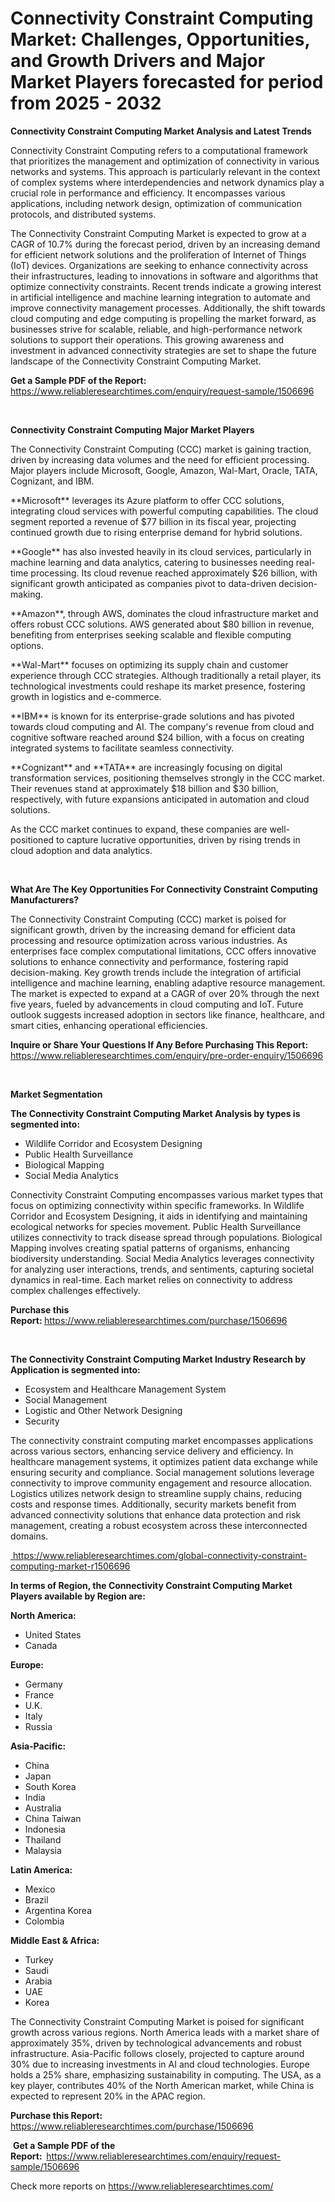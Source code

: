 <p><h1>Connectivity Constraint Computing Market: Challenges, Opportunities, and Growth Drivers and Major Market Players forecasted for period from 2025 - 2032</h1></p><p><strong>Connectivity Constraint Computing Market Analysis and Latest Trends</strong></p>
<p><p>Connectivity Constraint Computing refers to a computational framework that prioritizes the management and optimization of connectivity in various networks and systems. This approach is particularly relevant in the context of complex systems where interdependencies and network dynamics play a crucial role in performance and efficiency. It encompasses various applications, including network design, optimization of communication protocols, and distributed systems.</p><p>The Connectivity Constraint Computing Market is expected to grow at a CAGR of 10.7% during the forecast period, driven by an increasing demand for efficient network solutions and the proliferation of Internet of Things (IoT) devices. Organizations are seeking to enhance connectivity across their infrastructures, leading to innovations in software and algorithms that optimize connectivity constraints. Recent trends indicate a growing interest in artificial intelligence and machine learning integration to automate and improve connectivity management processes. Additionally, the shift towards cloud computing and edge computing is propelling the market forward, as businesses strive for scalable, reliable, and high-performance network solutions to support their operations. This growing awareness and investment in advanced connectivity strategies are set to shape the future landscape of the Connectivity Constraint Computing Market.</p></p>
<p><strong>Get a Sample PDF of the Report:&nbsp;</strong> <a href="https://www.reliableresearchtimes.com/enquiry/request-sample/1506696?utm_campaign=3088&utm_medium=2&utm_source=Github&utm_content=ia&utm_term=23032025&utm_id=connectivity-constraint-computing">https://www.reliableresearchtimes.com/enquiry/request-sample/1506696</a></p>
<p>&nbsp;</p>
<p><strong>Connectivity Constraint Computing Major Market Players</strong></p>
<p><p>The Connectivity Constraint Computing (CCC) market is gaining traction, driven by increasing data volumes and the need for efficient processing. Major players include Microsoft, Google, Amazon, Wal-Mart, Oracle, TATA, Cognizant, and IBM.</p><p>**Microsoft** leverages its Azure platform to offer CCC solutions, integrating cloud services with powerful computing capabilities. The cloud segment reported a revenue of $77 billion in its fiscal year, projecting continued growth due to rising enterprise demand for hybrid solutions.</p><p>**Google** has also invested heavily in its cloud services, particularly in machine learning and data analytics, catering to businesses needing real-time processing. Its cloud revenue reached approximately $26 billion, with significant growth anticipated as companies pivot to data-driven decision-making.</p><p>**Amazon**, through AWS, dominates the cloud infrastructure market and offers robust CCC solutions. AWS generated about $80 billion in revenue, benefiting from enterprises seeking scalable and flexible computing options.</p><p>**Wal-Mart** focuses on optimizing its supply chain and customer experience through CCC strategies. Although traditionally a retail player, its technological investments could reshape its market presence, fostering growth in logistics and e-commerce.</p><p>**IBM** is known for its enterprise-grade solutions and has pivoted towards cloud computing and AI. The company's revenue from cloud and cognitive software reached around $24 billion, with a focus on creating integrated systems to facilitate seamless connectivity.</p><p>**Cognizant** and **TATA** are increasingly focusing on digital transformation services, positioning themselves strongly in the CCC market. Their revenues stand at approximately $18 billion and $30 billion, respectively, with future expansions anticipated in automation and cloud solutions.</p><p>As the CCC market continues to expand, these companies are well-positioned to capture lucrative opportunities, driven by rising trends in cloud adoption and data analytics.</p></p>
<p>&nbsp;</p>
<p><strong>What Are The Key Opportunities For Connectivity Constraint Computing Manufacturers?</strong></p>
<p><p>The Connectivity Constraint Computing (CCC) market is poised for significant growth, driven by the increasing demand for efficient data processing and resource optimization across various industries. As enterprises face complex computational limitations, CCC offers innovative solutions to enhance connectivity and performance, fostering rapid decision-making. Key growth trends include the integration of artificial intelligence and machine learning, enabling adaptive resource management. The market is expected to expand at a CAGR of over 20% through the next five years, fueled by advancements in cloud computing and IoT. Future outlook suggests increased adoption in sectors like finance, healthcare, and smart cities, enhancing operational efficiencies.</p></p>
<p><strong>Inquire or Share Your Questions If Any Before Purchasing This Report:</strong> <a href="https://www.reliableresearchtimes.com/enquiry/pre-order-enquiry/1506696?utm_campaign=3088&utm_medium=2&utm_source=Github&utm_content=ia&utm_term=23032025&utm_id=connectivity-constraint-computing">https://www.reliableresearchtimes.com/enquiry/pre-order-enquiry/1506696</a></p>
<p>&nbsp;</p>
<p><strong>Market Segmentation</strong></p>
<p><strong>The Connectivity Constraint Computing Market Analysis by types is segmented into:</strong></p>
<p><ul><li>Wildlife Corridor and Ecosystem Designing</li><li>Public Health Surveillance</li><li>Biological Mapping</li><li>Social Media Analytics</li></ul></p>
<p><p>Connectivity Constraint Computing encompasses various market types that focus on optimizing connectivity within specific frameworks. In Wildlife Corridor and Ecosystem Designing, it aids in identifying and maintaining ecological networks for species movement. Public Health Surveillance utilizes connectivity to track disease spread through populations. Biological Mapping involves creating spatial patterns of organisms, enhancing biodiversity understanding. Social Media Analytics leverages connectivity for analyzing user interactions, trends, and sentiments, capturing societal dynamics in real-time. Each market relies on connectivity to address complex challenges effectively.</p></p>
<p><strong>Purchase this Report:&nbsp;</strong><a href="https://www.reliableresearchtimes.com/purchase/1506696?utm_campaign=3088&utm_medium=2&utm_source=Github&utm_content=ia&utm_term=23032025&utm_id=connectivity-constraint-computing">https://www.reliableresearchtimes.com/purchase/1506696</a></p>
<p>&nbsp;</p>
<p><strong>The Connectivity Constraint Computing Market Industry Research by Application is segmented into:</strong></p>
<p><ul><li>Ecosystem and Healthcare Management System</li><li>Social Management</li><li>Logistic and Other Network Designing</li><li>Security</li></ul></p>
<p><p>The connectivity constraint computing market encompasses applications across various sectors, enhancing service delivery and efficiency. In healthcare management systems, it optimizes patient data exchange while ensuring security and compliance. Social management solutions leverage connectivity to improve community engagement and resource allocation. Logistics utilizes network design to streamline supply chains, reducing costs and response times. Additionally, security markets benefit from advanced connectivity solutions that enhance data protection and risk management, creating a robust ecosystem across these interconnected domains.</p></p>
<p><a href="https://www.reliableresearchtimes.com/global-connectivity-constraint-computing-market-r1506696?utm_campaign=3088&utm_medium=2&utm_source=Github&utm_content=ia&utm_term=23032025&utm_id=connectivity-constraint-computing">&nbsp;https://www.reliableresearchtimes.com/global-connectivity-constraint-computing-market-r1506696</a></p>
<p><strong>In terms of Region, the Connectivity Constraint Computing Market Players available by Region are:</strong></p>
<p>
    <p> <strong> North America: </strong>
        <ul>
            <li>United States</li>
            <li>Canada</li>
        </ul>
        </p> 
    <p> <strong> Europe: </strong>
        <ul>
            <li>Germany</li>
            <li>France</li>
            <li>U.K.</li>
            <li>Italy</li>
            <li>Russia</li>
        </ul>
        </p> 
    <p> <strong> Asia-Pacific: </strong>
        <ul>
            <li>China</li>
            <li>Japan</li>
            <li>South Korea</li>
            <li>India</li>
            <li>Australia</li>
            <li>China Taiwan</li>
            <li>Indonesia</li>
            <li>Thailand</li>
            <li>Malaysia</li>
        </ul>
        </p> 
    <p> <strong> Latin America: </strong>
        <ul>
            <li>Mexico</li>
            <li>Brazil</li>
            <li>Argentina Korea</li>
            <li>Colombia</li>
        </ul>
        </p> 
    <p> <strong> Middle East & Africa: </strong>
        <ul>
            <li>Turkey</li>
            <li>Saudi</li>
            <li>Arabia</li>
            <li>UAE</li>
            <li>Korea</li>
        </ul>
    </p>
    </p>
<p><p>The Connectivity Constraint Computing Market is poised for significant growth across various regions. North America leads with a market share of approximately 35%, driven by technological advancements and robust infrastructure. Asia-Pacific follows closely, projected to capture around 30% due to increasing investments in AI and cloud technologies. Europe holds a 25% share, emphasizing sustainability in computing. The USA, as a key player, contributes 40% of the North American market, while China is expected to represent 20% in the APAC region.</p></p>
<p><strong>Purchase this Report: </strong><a href="https://www.reliableresearchtimes.com/purchase/1506696?utm_campaign=3088&utm_medium=2&utm_source=Github&utm_content=ia&utm_term=23032025&utm_id=connectivity-constraint-computing">https://www.reliableresearchtimes.com/purchase/1506696</a></p>
<p>&nbsp;<strong>Get a Sample PDF of the Report:&nbsp;&nbsp;</strong><a href="https://www.reliableresearchtimes.com/enquiry/request-sample/1506696?utm_campaign=3088&utm_medium=2&utm_source=Github&utm_content=ia&utm_term=23032025&utm_id=connectivity-constraint-computing">https://www.reliableresearchtimes.com/enquiry/request-sample/1506696</a></p>
<p><strong></strong></p>
<p>Check more reports on <a href="https://www.reliableresearchtimes.com/?utm_campaign=3088&utm_medium=2&utm_source=Github&utm_content=ia&utm_term=23032025&utm_id=connectivity-constraint-computing">https://www.reliableresearchtimes.com/</a></p>